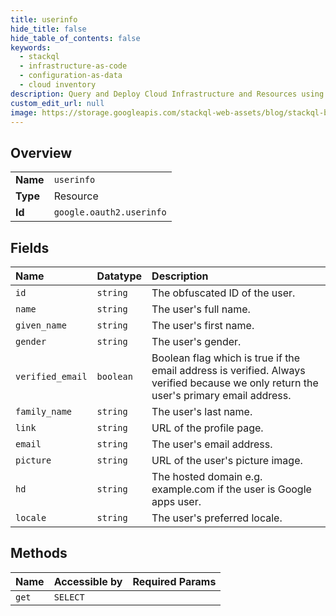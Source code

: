```yaml
---
title: userinfo
hide_title: false
hide_table_of_contents: false
keywords:
  - stackql
  - infrastructure-as-code
  - configuration-as-data
  - cloud inventory
description: Query and Deploy Cloud Infrastructure and Resources using SQL
custom_edit_url: null
image: https://storage.googleapis.com/stackql-web-assets/blog/stackql-blog-post-featured-image.png
---
```

  
    

## Overview
<table><tbody>
<tr><td><b>Name</b></td><td><code>userinfo</code></td></tr>
<tr><td><b>Type</b></td><td>Resource</td></tr>
<tr><td><b>Id</b></td><td><code>google.oauth2.userinfo</code></td></tr>
</tbody></table>

## Fields
| Name | Datatype | Description |
|:-----|:---------|:------------|
| `id` | `string` | The obfuscated ID of the user. |
| `name` | `string` | The user's full name. |
| `given_name` | `string` | The user's first name. |
| `gender` | `string` | The user's gender. |
| `verified_email` | `boolean` | Boolean flag which is true if the email address is verified. Always verified because we only return the user's primary email address. |
| `family_name` | `string` | The user's last name. |
| `link` | `string` | URL of the profile page. |
| `email` | `string` | The user's email address. |
| `picture` | `string` | URL of the user's picture image. |
| `hd` | `string` | The hosted domain e.g. example.com if the user is Google apps user. |
| `locale` | `string` | The user's preferred locale. |
## Methods
| Name | Accessible by | Required Params |
|:-----|:--------------|:----------------|
| `get` | `SELECT` |  |
